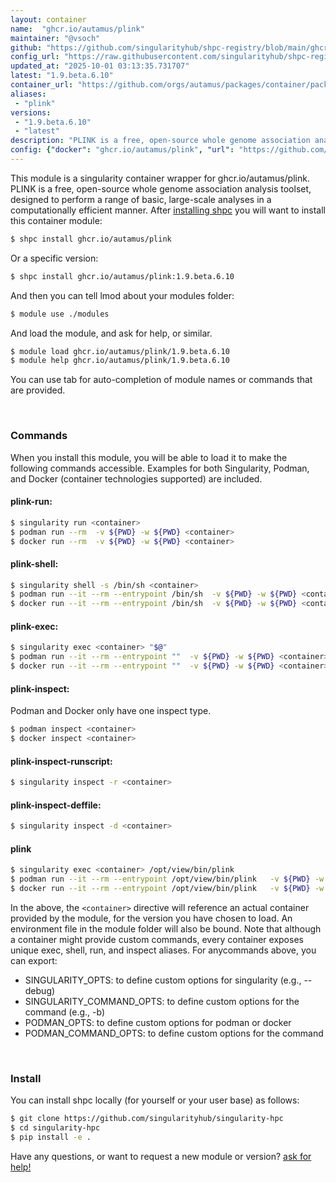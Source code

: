 ```yaml
---
layout: container
name:  "ghcr.io/autamus/plink"
maintainer: "@vsoch"
github: "https://github.com/singularityhub/shpc-registry/blob/main/ghcr.io/autamus/plink/container.yaml"
config_url: "https://raw.githubusercontent.com/singularityhub/shpc-registry/main/ghcr.io/autamus/plink/container.yaml"
updated_at: "2025-10-01 03:13:35.731707"
latest: "1.9.beta.6.10"
container_url: "https://github.com/orgs/autamus/packages/container/package/plink"
aliases:
 - "plink"
versions:
 - "1.9.beta.6.10"
 - "latest"
description: "PLINK is a free, open-source whole genome association analysis toolset, designed to perform a range of basic, large-scale analyses in a computationally efficient manner."
config: {"docker": "ghcr.io/autamus/plink", "url": "https://github.com/orgs/autamus/packages/container/package/plink", "maintainer": "@vsoch", "description": "PLINK is a free, open-source whole genome association analysis toolset, designed to perform a range of basic, large-scale analyses in a computationally efficient manner.", "latest": {"1.9.beta.6.10": "sha256:561d3a6d0e34bae0880daa39d4f150048ff4be15fb27bc027d64f0e5c1ca4a23"}, "tags": {"1.9.beta.6.10": "sha256:561d3a6d0e34bae0880daa39d4f150048ff4be15fb27bc027d64f0e5c1ca4a23", "latest": "sha256:561d3a6d0e34bae0880daa39d4f150048ff4be15fb27bc027d64f0e5c1ca4a23"}, "aliases": {"plink": "/opt/view/bin/plink"}}
---
```


This module is a singularity container wrapper for ghcr.io/autamus/plink.
PLINK is a free, open-source whole genome association analysis toolset, designed to perform a range of basic, large-scale analyses in a computationally efficient manner.
After [installing shpc](#install) you will want to install this container module:


```bash
$ shpc install ghcr.io/autamus/plink
```

Or a specific version:

```bash
$ shpc install ghcr.io/autamus/plink:1.9.beta.6.10
```

And then you can tell lmod about your modules folder:

```bash
$ module use ./modules
```

And load the module, and ask for help, or similar.

```bash
$ module load ghcr.io/autamus/plink/1.9.beta.6.10
$ module help ghcr.io/autamus/plink/1.9.beta.6.10
```

You can use tab for auto-completion of module names or commands that are provided.

<br>

### Commands

When you install this module, you will be able to load it to make the following commands accessible.
Examples for both Singularity, Podman, and Docker (container technologies supported) are included.

#### plink-run:

```bash
$ singularity run <container>
$ podman run --rm  -v ${PWD} -w ${PWD} <container>
$ docker run --rm  -v ${PWD} -w ${PWD} <container>
```

#### plink-shell:

```bash
$ singularity shell -s /bin/sh <container>
$ podman run --it --rm --entrypoint /bin/sh  -v ${PWD} -w ${PWD} <container>
$ docker run --it --rm --entrypoint /bin/sh  -v ${PWD} -w ${PWD} <container>
```

#### plink-exec:

```bash
$ singularity exec <container> "$@"
$ podman run --it --rm --entrypoint ""  -v ${PWD} -w ${PWD} <container> "$@"
$ docker run --it --rm --entrypoint ""  -v ${PWD} -w ${PWD} <container> "$@"
```

#### plink-inspect:

Podman and Docker only have one inspect type.

```bash
$ podman inspect <container>
$ docker inspect <container>
```

#### plink-inspect-runscript:

```bash
$ singularity inspect -r <container>
```

#### plink-inspect-deffile:

```bash
$ singularity inspect -d <container>
```


#### plink

```bash
$ singularity exec <container> /opt/view/bin/plink
$ podman run --it --rm --entrypoint /opt/view/bin/plink   -v ${PWD} -w ${PWD} <container> -c " $@"
$ docker run --it --rm --entrypoint /opt/view/bin/plink   -v ${PWD} -w ${PWD} <container> -c " $@"
```



In the above, the `<container>` directive will reference an actual container provided
by the module, for the version you have chosen to load. An environment file in the
module folder will also be bound. Note that although a container
might provide custom commands, every container exposes unique exec, shell, run, and
inspect aliases. For anycommands above, you can export:

 - SINGULARITY_OPTS: to define custom options for singularity (e.g., --debug)
 - SINGULARITY_COMMAND_OPTS: to define custom options for the command (e.g., -b)
 - PODMAN_OPTS: to define custom options for podman or docker
 - PODMAN_COMMAND_OPTS: to define custom options for the command

<br>

### Install

You can install shpc locally (for yourself or your user base) as follows:

```bash
$ git clone https://github.com/singularityhub/singularity-hpc
$ cd singularity-hpc
$ pip install -e .
```

Have any questions, or want to request a new module or version? [ask for help!](https://github.com/singularityhub/singularity-hpc/issues)